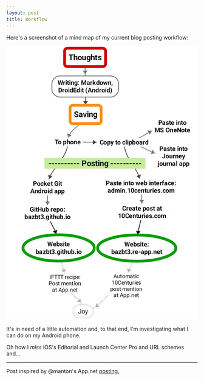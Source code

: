 ```yaml
---
layout: post
title: Workflow
---
```


Here's a screenshot of a mind map of my current blog posting workflow:

[![Blog post workflow.](/images/blog_post_workflow.jpg)](/images/blog_post_workflow.jpg)

It's in need of a little automation and, to that end, I'm investigating what I can do on my Android phone.

Oh how I *miss* iOS's Editorial and Launch Center Pro and URL schemes and…

---

Post inspired by @manton's App.net [posting.](https://posts.app.net/66997019)
